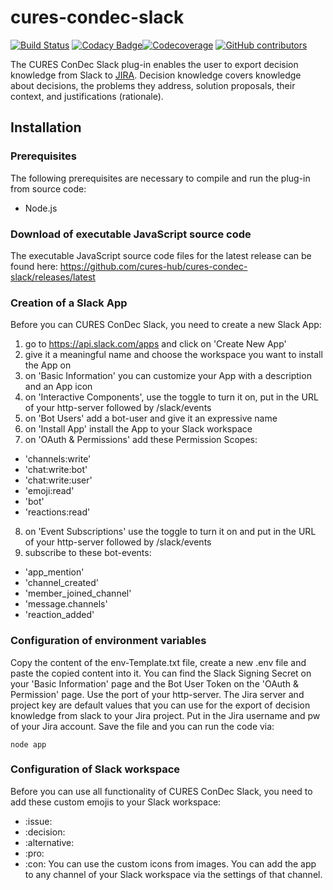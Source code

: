 # cures-condec-slack

[![Build Status](https://travis-ci.org/cures-hub/cures-condec-slack.svg?branch=master)](https://travis-ci.org/cures-hub/cures-condec-slack)
[![Codacy Badge](https://api.codacy.com/project/badge/Grade/7f2fd422ae9c4d0e959d014e99f37a19)](https://www.codacy.com/manual/UHD/cures-condec-slack?utm_source=github.com&amp;utm_medium=referral&amp;utm_content=cures-hub/cures-condec-slack&amp;utm_campaign=Badge_Grade)[![Codecoverage](https://codecov.io/gh/cures-hub/cures-condec-slack/branch/master/graph/badge.svg)](https://codecov.io/gh/cures-hub/cures-condec-slack/branch/master)
[![GitHub contributors](https://img.shields.io/github/contributors/cures-hub/cures-condec-slack.svg)](https://github.com/cures-hub/cures-condec-slack/graphs/contributors)

The CURES ConDec Slack plug-in enables the user to export decision knowledge from Slack to [JIRA](https://de.atlassian.com/software/jira).
Decision knowledge covers knowledge about decisions, the problems they address, solution proposals, their context, and justifications (rationale).

## Installation

### Prerequisites
The following prerequisites are necessary to compile and run the plug-in from source code:
- Node.js

### Download of executable JavaScript source code
The executable JavaScript source code files for the latest release can be found here: https://github.com/cures-hub/cures-condec-slack/releases/latest

### Creation of a Slack App

Before you can CURES ConDec Slack, you need to create a new Slack App:
1. go to https://api.slack.com/apps and click on 'Create New App'
2. give it a meaningful name and choose the workspace you want to install the App on
3. on 'Basic Information' you can customize your App with a description and an App icon
4. on 'Interactive Components', use the toggle to turn it on, put in the URL of your http-server followed by /slack/events
5. on 'Bot Users' add a bot-user and give it an expressive name
6. on 'Install App' install the App to your Slack workspace
7. on 'OAuth & Permissions' add these Permission Scopes:
  - 'channels:write'
  - 'chat:write:bot'
  - 'chat:write:user'
  - 'emoji:read'
  - 'bot'
  - 'reactions:read'
8. on 'Event Subscriptions' use the toggle to turn it on and put in the URL of your http-server followed by /slack/events
9. subscribe to these bot-events:
  - 'app_mention'
  - 'channel_created'
  - 'member_joined_channel'
  - 'message.channels'
  - 'reaction_added'


### Configuration of environment variables

Copy the content of the env-Template.txt file, create a new .env file and paste the copied content into it.
You can find the Slack Signing Secret on your 'Basic Information' page and the Bot User Token on the 'OAuth & Permission' page.
Use the port of your http-server.
The Jira server and project key are default values that you can use for the export of decision knowledge from slack to your Jira project.
Put in the Jira username and pw of your Jira account.
Save the file and you can run the code via:
```
node app
```

### Configuration of Slack workspace
Before you can use all functionality of CURES ConDec Slack, you need to add these custom emojis to your Slack workspace:
- :issue:
- :decision:
- :alternative:
- :pro:
- :con:
You can use the custom icons from images.
You can add the app to any channel of your Slack workspace via the settings of that channel.
